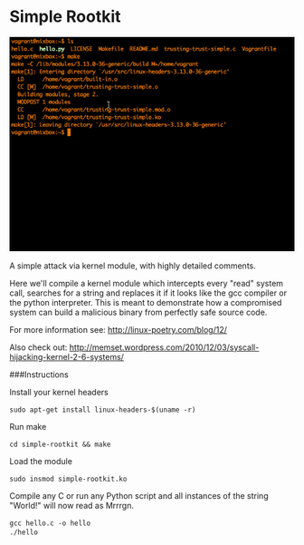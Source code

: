 Simple Rootkit
=====================

<img src="trust.gif"></img>

A simple attack via kernel module, with highly detailed comments.

Here we'll compile a kernel module which intercepts every "read" system call, searches for a string and replaces it if it looks like the gcc compiler or the python interpreter. This is meant to demonstrate how a compromised system can build a malicious binary from perfectly safe source code.

For more information see: http://linux-poetry.com/blog/12/

Also check out: http://memset.wordpress.com/2010/12/03/syscall-hijacking-kernel-2-6-systems/

###Instructions

Install your kernel headers

    sudo apt-get install linux-headers-$(uname -r)

Run make

    cd simple-rootkit && make
  
Load the module

    sudo insmod simple-rootkit.ko
  
Compile any C or run any Python script and all instances of the string "World!" will now read as Mrrrgn.

    gcc hello.c -o hello
    ./hello

